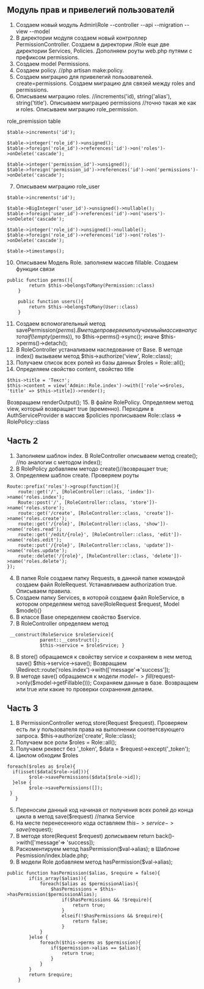 ## Модуль прав и привелегий пользователй

1. Создаем новый модуль Admin\Role --controller --api --migration --view --model
2. В директории модуля создаем новый контроллер PermissionController. Создаем в директории /Role еще две директории Services, Policies. Дополняем роуты web.php путями с префиксом permissions. 
3. Создаем model Permissions.
4. Создаем policy. //php artisan make:policy. 
5. Создаем миграцию для привелегий пользователей. create=permissions. Создаем миграцию для связей между roles and permissions.
6. Описываем миграцию roles. //increments('id), string('alias'), string('title'). Описываем миграцию permissions //точно такая же как и roles. Описываем миграцию role_permission.

role_premission table
```
$table->increments('id');
            
$table->integer('role_id')->unsigned();
$table->foreign('role_id')->references('id')->on('roles')->onDelete('cascade');

$table->integer('permission_id')->unsigned();
$table->foreign('permission_id')->references('id')->on('permissions')->onDelete('cascade');
```
7. Описываем миграцию role_user
```
$table->increments('id');
            
$table->BigInteger('user_id')->unsigned()->nullable();
$table->foreign('user_id')->references('id')->on('users')->onDelete('cascade');

$table->integer('role_id')->unsigned()->nullable();
$table->foreign('role_id')->references('id')->on('roles')->onDelete('cascade');

$table->timestamps();
```
10. Описываем Модель Role. заполняем массив fillable. Создаем функции связи 
```
public function perms(){
        return $this->belongsToMany(Permission::class)
    }

    public function users(){
        return $this->belongsToMany(User::class)
    }
``` 
11. Создаем вспомогательный метод savePermission($perms).  В методе проверяем получаемый массив на пустота if(!empty($perms)), то $this->perms()->sync(); иначе $this->perms()->detach();
12. В RoleController устаналиваем наследование от Base. В методе index() вызываем метод $this->authorize('view', Role::class);
13. Получаем список всех ролей из базы данных $roles = Role::all();
14. Определяем свойство content, свойство title
```
$this->title = 'Текст';
$this->content = view('Admin::Role.index')->with(['role'=>$roles, 'title' => $this->title])->render();
```
Возвращаем renderOutput();
15. В файле RolePolicy. Определяем метод view, который возвращает true (временно). Перходим в AuthServiceProvider в массив $policies прописываем Role::class => RolePolicy::class 

## Часть 2
1. Заполняем шаблон index. В RoleController описываем метод create(); //по аналогии с методом index();
2. В RolePolicy добавляем методо create()//возвращает true;
3. Определяем шаблон create. Проверяем роуты
```
Route::prefix('roles')->group(function(){
    route::get('/', [RoleController::class, 'index'])->name('roles.index');
    Route::post('/', [RoleController::class, 'store'])->name('roles.store');
    route::get('/create', [RoleController::class, 'create'])->name('roles.create');
    route::get('/{role}', [RoleController::class, 'show'])->name('roles.read');
    route::get('/edit/{role}', [RoleController::class, 'edit'])->name('roles.edit');
    route::put('/{role}', [RoleController::class, 'update'])->name('roles.update');
    route::delete('/{role}', [RoleController::class, 'delete'])->name('roles.delete');
});
```
4. В папке Role создаем папку Requests, в данной папке командой создаем файл RoleRequest. Устанавливаем authorization true. Описываем правила. 
5. Создаем папку Services, в которой создаем файл RoleService, в котором определяем метод save(RoleRequest $request, Model $model){}
6. В классе Base  опеределяем свойство $service.
7. В RoleController определяем метод 
```
 __construct(RoleService $roleService){
            parent::__construct();
            $this->service = $roleSrvice; }

```
8. В store() обращаемся к свойству service и сохраняем в нем метод save() $this->service->save(); Возвращаем \Redirect::route('roles.index')->with(['message'=>'success']);
9. В методе save() обращаемся к модели $model->fill($request->only($model->getFillable())); Сохраняем данные в базе. Возвращаем или true или какие то проверки сохранения делаем.

## Часть 3

1. В PermissionController метод store(Request $request). Проверяем есть ли у пользователя права на выполнении соответсвующего запроса. $this->authorize('create', Role::class);
2. Получаем все роли $roles = Role::all();
3. Получаем реквест без '_token', $data = $request->except('_token');
4. Циклом обходим $roles 

```
foreach($roles as $role){
  if(isset($data[$role->id])){
        $role->savePermissions($data[$role->id]);    
  }else {
        $role->savePermissions([]);
 }
   }
```
5. Переносим данный код начиная от получения всех ролей до конца цикла в метод save($request) //папка Service
6. На месте перенесенного кода оставляем $this->service->save($request);
7. В методе store(Request $request) дописываем return back()->with(['message'=> 'success]);
8. Раскоментируем метод hasPermission($val->alias); в Шаблоне Pesmission/index.blade.php;
9. В модели Role добавляем метод hasPermission($val->alias);

```
public function hasPermission($alias, $require = false){
        if(is_array($alias)){
            foreach($alias as $permissionAlias){
                $hasPermissions = $this->hasPermission($permissionAlias);
                    if($hasPermissions && !$require){
                        return true;
                    }
                    elseif(!$hasPermissions && $require){
                        return false;
                    }
            }
        }else {
            foreach($this->perms as $permission){
                if($permission->alias == $alias){
                    return true;
                }
            }
        }
        return $require;
    }
 ```
 
